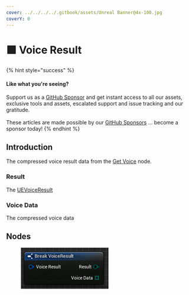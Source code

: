 ```yaml
---
cover: ../../../../.gitbook/assets/Unreal Banner@4x-100.jpg
coverY: 0
---
```


# 🟩 Voice Result

{% hint style="success" %}
#### Like what you're seeing?

Support us as a [GitHub Sponsor](../../../../become-a-sponsor/) and get instant access to all our assets, exclusive tools and assets, escalated support and issue tracking and our gratitude.\
\
These articles are made possible by our [GitHub Sponsors](../../../../become-a-sponsor/) ... become a sponsor today!
{% endhint %}

## Introduction

The compressed voice result data from the [Get Voice](../user/get-voice.md) node.

### Result

The [UEVoiceResult](../enumerators/uevoiceresult.md)&#x20;

### Voice Data

The compressed voice data

## Nodes

<figure><img src="../../../../.gitbook/assets/image (9) (1) (1).png" alt=""><figcaption></figcaption></figure>
